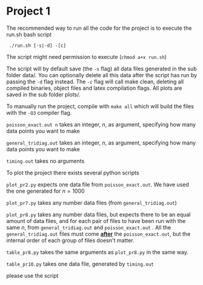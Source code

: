 # Project 1

The recommended way to run all the code for the project is to execute the run.sh bash script

` ./run.sh [-s|-d] -[c]`

The script might need permission to execute (`chmod a+x run.sh`)

The script will by default save (the `-s` flag) all data files generated in the sub folder data/.  You can optionally delete all this data after the script has run by passing the `-d` flag instead. The `-c` flag will call make clean, deleting all compiled binaries, object files and latex compilation flags.  All plots are saved in the sub folder plots/. 



To manually run the project, compile with `make all` which will build the files with the `-O3` compiler flag.

`poisson_exact.out n` takes an integer, $n$, as argument, specifying how many data points you want to make 

`general_tridiag.out` takes an integer, $n$, as argument, specifying how many data points you want to make

`timing.out` takes no arguments

To plot the project there exists several python scripts

`plot_pr2.py` expects one data file from `poisson_exact.out`. We have used the one generated for $n=1000$

`plot_pr7.py` takes any number data files (from `general_tridiag.out`) 

`plot_pr8.py` takes any number data files, but expects there to be an equal amount of data files, and for each pair of files to have been run with the same $n$, from `general_tridiag.out` and `poisson_exact.out` . All the `general_tridiag.out` files must come <u>**after**</u> the `poisson_exact.out`, but the internal order of each group of files doesn't matter.

`table_pr8.py` takes the same arguments as `plot_pr8.py` in the same way.

`table_pr10.py` takes one data file, generated by `timing.out`

please use the script

